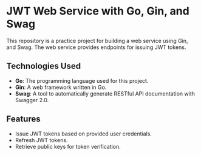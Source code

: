 # JWT Web Service with Go, Gin, and Swag

This repository is a practice project for building a web service using Gin, and Swag. The web service provides endpoints for issuing JWT tokens.

## Technologies Used

- **Go**: The programming language used for this project.
- **Gin**: A web framework written in Go.
- **Swag**: A tool to automatically generate RESTful API documentation with Swagger 2.0.

## Features

- Issue JWT tokens based on provided user credentials.
- Refresh JWT tokens.
- Retrieve public keys for token verification.
